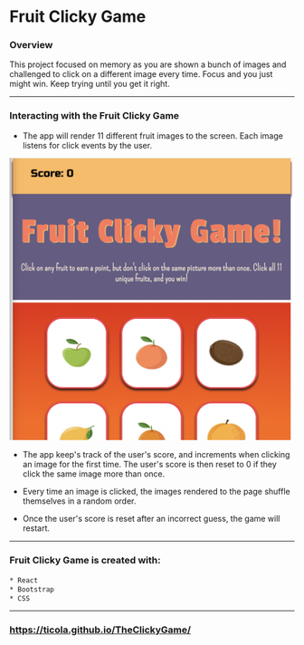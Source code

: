 # Fruit Clicky Game

### **Overview**

This project focused on memory as you are shown a bunch of images and challenged to click on a different image every time. Focus and you just might win. Keep trying until you get it right.

- - -

### **Interacting with the Fruit Clicky Game**

- The app will render 11 different fruit images to the screen. Each image listens for click events by the user.

![Fruit clicky game](./clicky-game/src/images/ScreenShot.png)

- The app keep's track of the user's score, and increments when clicking an image for the first time. The user's score is then reset to 0 if they click the same image more than once.

- Every time an image is clicked, the images rendered to the page shuffle themselves in a random order.

- Once the user's score is reset after an incorrect guess, the game will restart.

- - -

### **Fruit Clicky Game is created with:**
```
* React
* Bootstrap
* CSS
```
- - -

### **https://ticola.github.io/TheClickyGame/**